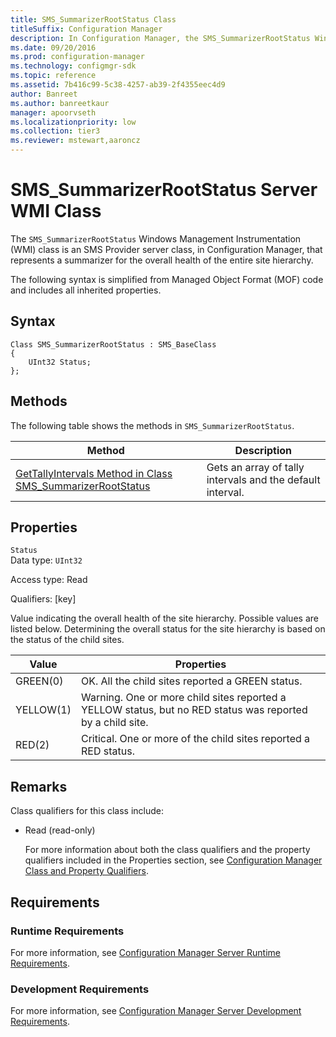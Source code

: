 ```yaml
---
title: SMS_SummarizerRootStatus Class
titleSuffix: Configuration Manager
description: In Configuration Manager, the SMS_SummarizerRootStatus Windows Management Instrumentation class is an SMS Provider server class that represents a summarizer for the overall health of the entire site hierarchy.
ms.date: 09/20/2016
ms.prod: configuration-manager
ms.technology: configmgr-sdk
ms.topic: reference
ms.assetid: 7b416c99-5c38-4257-ab39-2f4355eec4d9
author: Banreet
ms.author: banreetkaur
manager: apoorvseth
ms.localizationpriority: low
ms.collection: tier3
ms.reviewer: mstewart,aaroncz 
---
```

# SMS_SummarizerRootStatus Server WMI Class
The `SMS_SummarizerRootStatus` Windows Management Instrumentation (WMI) class is an SMS Provider server class, in Configuration Manager, that represents a summarizer for the overall health of the entire site hierarchy.  

 The following syntax is simplified from Managed Object Format (MOF) code and includes all inherited properties.  

## Syntax  

```  
Class SMS_SummarizerRootStatus : SMS_BaseClass  
{  
    UInt32 Status;  
};  
```  

## Methods  
 The following table shows the methods in `SMS_SummarizerRootStatus`.  

|Method|Description|  
|------------|-----------------|  
|[GetTallyIntervals Method in Class SMS_SummarizerRootStatus](../../../../../develop/reference/core/servers/manage/gettallyintervals-method-in-class-sms_summarizerrootstatus.md)|Gets an array of tally intervals and the default interval.|  

## Properties  
 `Status`  
 Data type: `UInt32`  

 Access type: Read  

 Qualifiers: [key]  

 Value indicating the overall health of the site hierarchy. Possible values are listed below. Determining the overall status for the site hierarchy is based on the status of the child sites.  

| Value | Properties |
| ----- | ---------- |
|GREEN(0)|OK. All the child sites reported a GREEN status.|  
|YELLOW(1)|Warning. One or more child sites reported a YELLOW status, but no RED status was reported by a child site.|  
|RED(2)|Critical. One or more of the child sites reported a RED status.|  

## Remarks  
 Class qualifiers for this class include:  

- Read (read-only)  

  For more information about both the class qualifiers and the property qualifiers included in the Properties section, see [Configuration Manager Class and Property Qualifiers](../../../../../develop/reference/misc/class-and-property-qualifiers.md).  

## Requirements  

### Runtime Requirements  
 For more information, see [Configuration Manager Server Runtime Requirements](../../../../../develop/core/reqs/server-runtime-requirements.md).  

### Development Requirements  
 For more information, see [Configuration Manager Server Development Requirements](../../../../../develop/core/reqs/server-development-requirements.md).  
